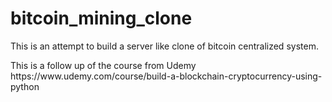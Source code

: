 # bitcoin_mining_clone
This is an attempt to build a server like clone of bitcoin centralized system.

<footer>This is a follow up of the course from Udemy https://www.udemy.com/course/build-a-blockchain-cryptocurrency-using-python</footer>
